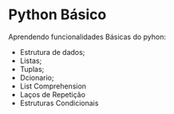 # Python Básico

Aprendendo funcionalidades Básicas do pyhon:

- Estrutura de dados;
- Listas;
- Tuplas;
- Dcionario;
- List Comprehension
- Laços de Repetição
- Estruturas Condicionais
